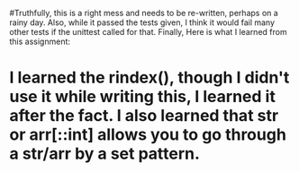 #Truthfully, this is a right mess and needs to be re-written, perhaps on a rainy day.  Also, while it passed the tests given, I think it would fail many other tests if the unittest called for that.  Finally, Here is what I learned from this assignment:

# I learned the rindex(), though I didn't use it while writing this, I learned it after the fact.  I also learned that str or arr[::int] allows you to go through a str/arr by a set pattern.  
